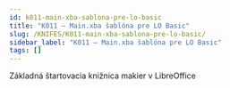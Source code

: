 ```yaml
---
id: k011-main-xba-sablona-pre-lo-basic
title: "K011 – Main.xba šablóna pre LO Basic"
slug: /KNIFES/K011-main-xba-sablona-pre-lo-basic/
sidebar_label: "K011 – Main.xba šablóna pre LO Basic"
tags: []
---
```


Základná štartovacia knižnica makier v LibreOffice


